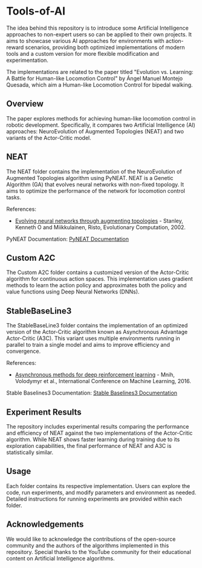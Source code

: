# Tools-of-AI
The idea behind this repository is to introduce some Artificial Intelligence approaches to non-expert users so can be applied to their own projects. It aims to showcase various AI approaches for environments with action-reward scenarios, providing both optimized implementations of modern tools and a custom version for more flexible modification and experimentation.

The implementations are related to the paper titled "Evolution vs. Learning: A Battle for Human-like Locomotion Control"  by Ángel Manuel Montejo Quesada, which aim a Human-like Locomotion Control for bipedal walking.
## Overview

The paper explores methods for achieving human-like locomotion control in robotic development. Specifically, it compares two Artificial Intelligence (AI) approaches: NeuroEvolution of Augmented Topologies (NEAT) and two variants of the Actor-Critic model.

## NEAT

The NEAT folder contains the implementation of the NeuroEvolution of Augmented Topologies algorithm using PyNEAT. NEAT is a Genetic Algorithm (GA) that evolves neural networks with non-fixed topology. It aims to optimize the performance of the network for locomotion control tasks.

References:
- [Evolving neural networks through augmenting topologies](https://www.mitpressjournals.org/doi/abs/10.1162/evco.2002.10.2.99) - Stanley, Kenneth O and Miikkulainen, Risto, Evolutionary Computation, 2002.

PyNEAT Documentation: [PyNEAT Documentation](https://pyneat.readthedocs.io/en/latest/)

## Custom A2C

The Custom A2C folder contains a customized version of the Actor-Critic algorithm for continuous action spaces. This implementation uses gradient methods to learn the action policy and approximates both the policy and value functions using Deep Neural Networks (DNNs).

## StableBaseLine3

The StableBaseLine3 folder contains the implementation of an optimized version of the Actor-Critic algorithm known as Asynchronous Advantage Actor-Critic (A3C). This variant uses multiple environments running in parallel to train a single model and aims to improve efficiency and convergence.

References:
- [Asynchronous methods for deep reinforcement learning](http://proceedings.mlr.press/v48/mniha16.html) - Mnih, Volodymyr et al., International Conference on Machine Learning, 2016.

Stable Baselines3 Documentation: [Stable Baselines3 Documentation](https://stable-baselines3.readthedocs.io/en/master/#)

## Experiment Results

The repository includes experimental results comparing the performance and efficiency of NEAT against the two implementations of the Actor-Critic algorithm. While NEAT shows faster learning during training due to its exploration capabilities, the final performance of NEAT and A3C is statistically similar.

## Usage

Each folder contains its respective implementation. Users can explore the code, run experiments, and modify parameters and environment as needed. Detailed instructions for running experiments are provided within each folder.

## Acknowledgements

We would like to acknowledge the contributions of the open-source community and the authors of the algorithms implemented in this repository. Special thanks to the YouTube community for their educational content on Artificial Intelligence algorithms.

